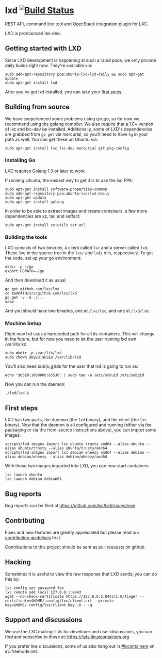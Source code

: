 # lxd [![Build Status](https://travis-ci.org/lxc/lxd.svg?branch=master)](https://travis-ci.org/lxc/lxd)

REST API, command line tool and OpenStack integration plugin for LXC.

LXD is pronounced lex-dee.

## Getting started with LXD

Since LXD development is happening at such a rapid pace, we only provide daily
builds right now. They're available via:

    sudo add-apt-repository ppa:ubuntu-lxc/lxd-daily && sudo apt-get update
    sudo apt-get install lxd

After you've got lxd installed, you can take your [first steps](#first-steps).

## Building from source

We have exeperienced some problems using gccgo, so for now we recommend using
the golang compiler. We also require that a 1.0+ version of lxc and lxc-dev be
installed. Additionally, some of LXD's dependencies are grabbed from `go get`
via mercurial, so you'll need to have `hg` in your path as well. You can get
these on Ubuntu via:

    sudo apt-get install lxc lxc-dev mercurial git pkg-config

### Installing Go

LXD requires Golang 1.3 or later to work.

If running Ubuntu, the easiest way to get it is to use the lxc PPA:

    sudo apt-get install software-properties-common
    sudo add-apt-repository ppa:ubuntu-lxc/lxd-daily
    sudo apt-get update
    sudo apt-get install golang

In order to be able to extract images and create containers, a few more
dependencies are xz, tar, and setfacl:

    sudo apt-get install xz-utils tar acl

### Building the tools

LXD consists of two binaries, a client called `lxc` and a server called `lxd`.
These live in the source tree in the `lxc/` and `lxd/` dirs, respectively. To
get the code, set up your go environment:

    mkdir -p ~/go
    export GOPATH=~/go

And then download it as usual:

    go get github.com/lxc/lxd
    cd $GOPATH/src/github.com/lxc/lxd
    go get -v -d ./...
    make

And you should have two binaries, one at `/lxc/lxc`, and one at `/lxd/lxd`.

### Machine Setup

Right now lxd uses a hardcoded path for all its containers. This will change in
the future, but for now you need to let the user running lxd own /var/lib/lxd:

    sudo mkdir -p /var/lib/lxd
    sudo chown $USER:$USER /var/lib/lxd

You'll also need sub{u,g}ids for the user that lxd is going to run as:

    echo "$USER:1000000:65536" | sudo tee -a /etc/subuid /etc/subgid

Now you can run the daemon:

    ./lxd/lxd &

## First steps

LXD has two parts, the daemon (the `lxd` binary), and the client (the `lxc`
binary). Now that the daemon is all configured and running (either via the
packaging or via the from-source instructions above), you can import some images:

    scripts/lxd-images import lxc ubuntu trusty amd64 --alias ubuntu --alias ubuntu/trusty --alias ubuntu/trusty/amd64
    scripts/lxd-images import lxc debian wheezy amd64 --alias debian --alias debian/wheezy --alias debian/wheezy/amd64

With those two images imported into LXD, you can now start containers:

    lxc launch ubuntu
    lxc launch debian debian01

## Bug reports

Bug reports can be filed at https://github.com/lxc/lxd/issues/new

## Contributing

Fixes and new features are greatly appreciated but please read our
[contributing guidelines](CONTRIBUTING.md) first.

Contributions to this project should be sent as pull requests on github.

## Hacking

Sometimes it is useful to view the raw response that LXD sends; you can do
this by:

    lxc config set password foo
    lxc remote add local 127.0.0.1:8443
    wget --no-check-certificate https://127.0.0.1:8443/1.0/finger --certificate=$HOME/.config/lxc/client.crt --private-key=$HOME/.config/lxc/client.key -O - -q

## Support and discussions

We use the LXC mailing-lists for developer and user discussions, you can
find and subscribe to those at: https://lists.linuxcontainers.org

If you prefer live discussions, some of us also hang out in
[#lxcontainers](http://webchat.freenode.net/?channels=#lxcontainers) on irc.freenode.net.
